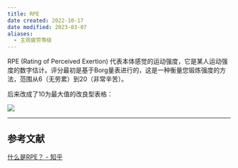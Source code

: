 ```yaml
---
title: RPE
date created: 2022-10-17
date modified: 2023-03-07
aliases:
  - 主观疲劳等级
---
```


RPE (Rating of Perceived Exertion) 代表本体感觉的运动强度，它是某人运动强度的数字估计。评分最初是基于Borg量表进行的，这是一种衡量您锻炼强度的方法，范围从6（无劳累）到20（非常辛苦）。

后来改成了10为最大值的改良型表格：

![](https://pica.zhimg.com/80/v2-6a4e0f6e43258f586b0090cf77634838_1440w.jpg?source=1940ef5c)

---

## 参考文献

[什么是RPE？ - 知乎](https://www.zhihu.com/question/25428368/answer/2152104099)
